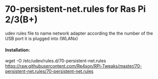 # 70-persistent-net.rules for Ras Pi 2/3(B+)
udev rules file to name network adapter according the the number of the USB port it is plugged into (WLANx)

#### Installation:
wget -O /etc/udev/rules.d/70-persistent-net.rules https://raw.githubusercontent.com/Re4son/RPi-Tweaks/master/70-persistent-net.rules/70-persistent-net.rules

